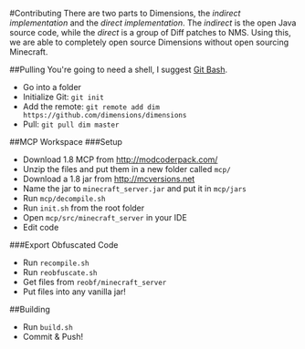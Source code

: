 #Contributing
There are two parts to Dimensions, the *indirect implementation* and the *direct implementation*. The *indirect* is the open Java source code, while the *direct* is a group of Diff patches to NMS. Using this, we are able to completely open source Dimensions without open sourcing Minecraft.

##Pulling
You're going to need a shell, I suggest [Git Bash](http://git-scm.com/downloads).
* Go into a folder
* Initialize Git: `git init`
* Add the remote: `git remote add dim https://github.com/dimensions/dimensions`
* Pull: `git pull dim master`


##MCP Workspace
###Setup
* Download 1.8 MCP from http://modcoderpack.com/
* Unzip the files and put them in a new folder called `mcp/`
* Download a 1.8 jar from http://mcversions.net
* Name the jar to `minecraft_server.jar` and put it in `mcp/jars`
* Run `mcp/decompile.sh`
* Run `init.sh` from the root folder
* Open `mcp/src/minecraft_server` in your IDE
* Edit code

###Export Obfuscated Code
* Run `recompile.sh`
* Run `reobfuscate.sh`
* Get files from `reobf/minecraft_server`
* Put files into any vanilla jar!

##Building
* Run `build.sh`
* Commit & Push!
